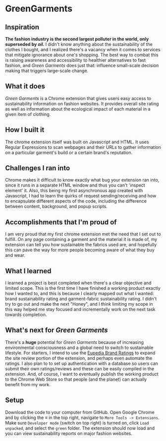 # GreenGarments

## Inspiration

**The fashion industry is the second largest polluter in the world, only superseded by _oil_.** I didn't know anything about the sustainability of the clothes I bought, and I realized there's a vacancy when it comes to services that mitigate ignorance about one's shopping. The best way to combat this is raising awareness and accessibility to healthier alternatives to fast fashion, and _Green Garments_ does just that: influence small-scale decision making that triggers large-scale change.

## What it does

_Green Garments_ is a Chrome extension that gives users easy access to sustainability information on fashion websites. It provides overall site rating as well as information about the ecological impact of each material in a given item of clothing.

## How I built it

The chrome extension itself was built on Javascript and HTML. It uses Regular Expressions to scan webpages and their URLs to gather information on a particular garment's build or a certain brand's reputation.

## Challenges I ran into

Chrome makes it difficult to know exactly what bug your extension ran into, since it runs in a separate HTML window and thus you can't 'inspect element' it. Also, this being my first asynchronous app created with Javascript, I had to learn the quirks of request sending/receiving and how to encapsulate different aspects of the code, including the difference between content, background, and popup scripts.

## Accomplishments that I'm proud of

I am very proud that my first chrome extension met the need that I set out to fulfill. On any page containing a garment and the material it is made of, my extension can tell you how sustainable the fabrics used are, and hopefully this can pave the way for more people becoming aware of what they buy and wear.

## What I learned

I learned a project is best completed when there's a clear objective and limited scope. This is the first time I have finished a working product exactly how I wanted to, and this is because I clearly mapped out what I wanted: brand sustainability rating and garment-fabric sustainability rating. I didn't try to go out and make the next "Honey", and I think limiting my scope in this way helped me stay focused and incrementally work on the next task towards completion.

## What's next for _Green Garments_

There's a **huge** potential for _Green Garments_ because of increasing environmental consciousness and a global need to switch to sustainable lifestyle. For starters, I intend to use the [Eupedia Brand Ratings](https://www.eupedia.com/ecology/ethical_fashion_brands_ratings.shtml) to expand the site review portion of the extension, and perhaps even automate the ratings. I also plan to to set up authentication with a database so users can submit their own ratings/reviews and these can be easily compiled in the extension. And, of course, I want to eventually publish the working product to the Chrome Web Store so that people (and the planet) can actually benefit from my work.

## Setup

Download the code to your computer from GitHub. Open Google Chrome and by clicking the ≡ in the top right, navigate to `More Tools -> Extensions`.
Make sure `Developer mode` (switch on top right) is turned on, click `Load unpacked`, and select the `green` folder. The extension should now load and you can view sustainability reports on major fashion websites.
